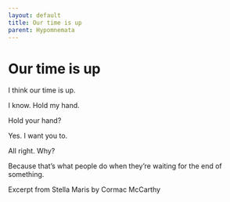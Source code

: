 ```yaml
---
layout: default
title: Our time is up
parent: Hypomnemata
---
```

# Our time is up

I think our time is up.

I know. Hold my hand.

Hold your hand?

Yes. I want you to.

All right. Why?

Because that’s what people do when they’re waiting for the end of something.

Excerpt from Stella Maris by Cormac McCarthy